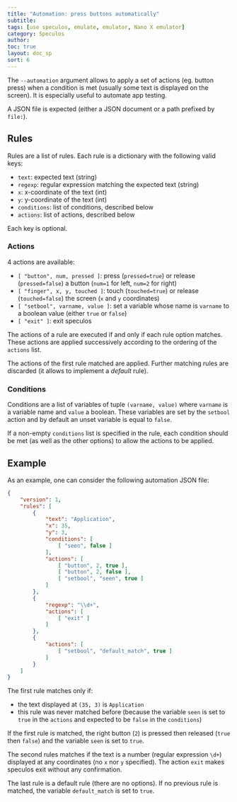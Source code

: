 ```yaml
---
title: "Automation: press buttons automatically"
subtitle:
tags: [use speculos, emulate, emulator, Nano X emulator]
category: Speculos
author:
toc: true
layout: doc_sp
sort: 6
---
```


The `--automation` argument allows to apply a set of actions (eg. button press)
when a condition is met (usually some text is displayed on the screen). It is
especially useful to automate app testing.

A JSON file is expected (either a JSON document or a path prefixed by `file:`).


## Rules

Rules are a list of rules. Each rule is a dictionary with the following valid
keys:

- `text`: expected text (string)
- `regexp`: regular expression matching the expected text (string)
- `x`: x-coordinate of the text (int)
- `y`: y-coordinate of the text (int)
- `conditions`: list of conditions, described below
- `actions`: list of actions, described below

Each key is optional.

### Actions

4 actions are available:

- `[ "button", num, pressed ]`: press (`pressed=true`) or release
  (`pressed=false`) a button (`num=1` for left, `num=2` for right)
- `[ "finger", x, y, touched ]`: touch (`touched=true`) or release
  (`touched=false`) the screen (`x` and `y` coordinates)
- `[ "setbool", varname, value ]`: set a variable whose name is `varname` to a
  boolean value (either `true` or `false`)
- `[ "exit" ]`: exit speculos

The actions of a rule are executed if and only if each rule option matches.
These actions are applied successively according to the ordering of the `actions`
list.

The actions of the first rule matched are applied. Further matching rules are
discarded (it allows to implement a *default* rule).

### Conditions

Conditions are a list of variables of tuple `(varname, value)` where `varname`
is a variable name and `value` a boolean. These variables are set by the
`setbool` action and by default an unset variable is equal to `false`.

If a non-empty `conditions` list is specified in the rule, each condition should
be met (as well as the other options) to allow the actions to be applied.


## Example

As an example, one can consider the following automation JSON file:

```json
{
    "version": 1,
    "rules": [
        {
            "text": "Application",
            "x": 35,
            "y": 3,
            "conditions": [
                [ "seen", false ]
            ],
            "actions": [
                [ "button", 2, true ],
                [ "button", 2, false ],
                [ "setbool", "seen", true ]
            ]
        },
        {
            "regexp": "\\d+",
            "actions": [
                [ "exit" ]
            ]
        },
        {
            "actions": [
                [ "setbool", "default_match", true ]
            ]
        }
    ]
}
```

The first rule matches only if:

- the text displayed at `(35, 3)` is `Application`
- this rule was never matched before (because the variable `seen` is set to
  `true` in the `actions` and expected to be `false` in the `conditions`)

If the first rule is matched, the right button (`2`) is pressed then released
(`true` then `false`) and the variable `seen` is set to `true`.

The second rules matches if the text is a number  (regular expression `\d+`)
displayed at any coordinates (no `x` nor `y` specified). The action `exit` makes
speculos exit without any confirmation.

The last rule is a default rule (there are no options). If no previous rule is
matched, the variable `default_match` is set to `true`.

